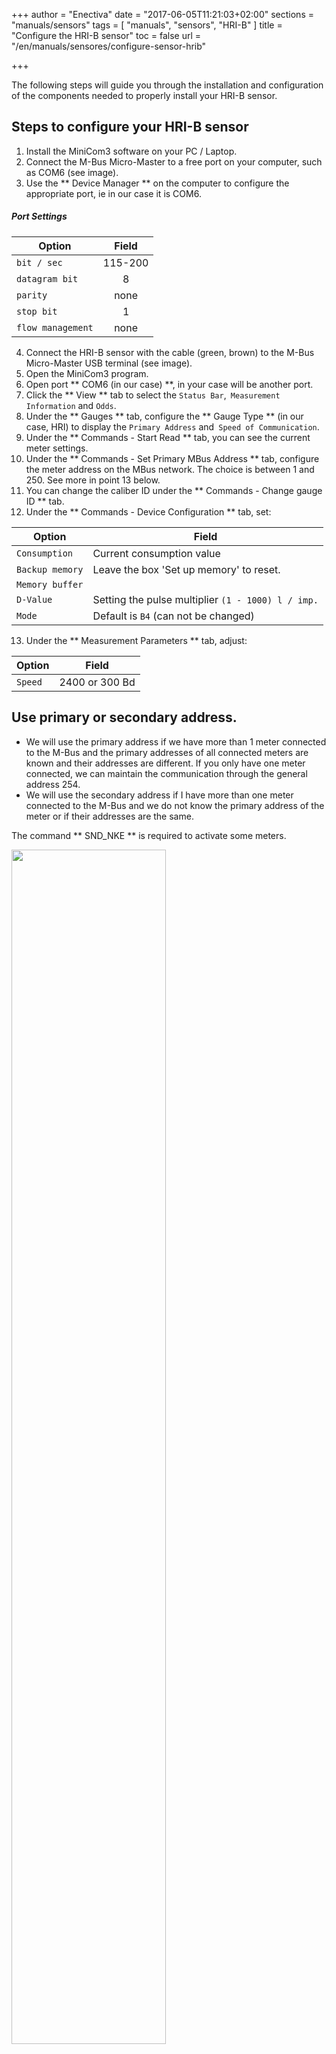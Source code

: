 +++
author = "Enectiva"
date = "2017-06-05T11:21:03+02:00"
sections = "manuals/sensors"
tags = [
    "manuals",
    "sensors",
    "HRI-B"
]
title = "Configure the HRI-B sensor"
toc = false
url = "/en/manuals/sensores/configure-sensor-hrib"

+++

The following steps will guide you through the installation and configuration of the components needed to properly install your HRI-B sensor.

## Steps to configure your HRI-B sensor

1. Install the MiniCom3 software on your PC / Laptop.
2. Connect the M-Bus Micro-Master to a free port on your computer, such as COM6 (see image).
3. Use the ** Device Manager ** on the computer to configure the appropriate port, ie in our case it is COM6.

##### Port Settings

| Option | Field |
| ------- |:------: |
| `bit / sec` | 115-200 |
| `datagram bit` | 8 |
| `parity`  | none |
| `stop bit` | 1 |
| `flow management` | none |

4. Connect the HRI-B sensor with the cable (green, brown) to the M-Bus Micro-Master USB terminal (see image).
5. Open the MiniCom3 program.
6. Open port ** COM6 (in our case) **, in your case will be another port.
7. Click the ** View ** tab to select the `Status Bar`,` Measurement Information` and `Odds`.
8. Under the ** Gauges ** tab, configure the ** Gauge Type ** (in our case, HRI) to display the `Primary Address` and` Speed of Communication`.
9. Under the ** Commands - Start Read ** tab, you can see the current meter settings.
10. Under the ** Commands - Set Primary MBus Address ** tab, configure the meter address on the MBus network. The choice is between 1 and 250. See more in point 13 below.
11. You can change the caliber ID under the ** Commands - Change gauge ID ** tab.
12. Under the ** Commands - Device Configuration ** tab, set:

| Option | Field |
| -------- | ------- |
| `Consumption` | Current consumption value |
| `Backup memory` | Leave the box 'Set up memory' to reset. |
| `Memory buffer` ||
| `D-Value` | Setting the pulse multiplier `(1 - 1000) l / imp.` |
| `Mode` | Default is `B4` (can not be changed) |

13. Under the ** Measurement Parameters ** tab, adjust:

| Option | Field |
| -------- | ------- |
| `Speed` | 2400 or 300 Bd |

## Use primary or secondary address.

- We will use the primary address if we have more than 1 meter connected to the M-Bus and the primary addresses of all connected meters are known and their addresses are different. If you only have one meter connected, we can maintain the communication through the general address 254.
- We will use the secondary address if I have more than one meter connected to the M-Bus and we do not know the primary address of the meter or if their addresses are the same.

The command ** SND_NKE ** is required to activate some meters.

<img class="center" src="/images/connection-hrib-to-computer.jpg" style="width:70%"></img>
